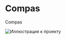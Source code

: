 # Compas
Compas


![Иллюстрация к проекту](https://djetrl.github.io/Compas/screencapture-djetrl-github-io-Compas-2023-05-25-02_44_50.png)
